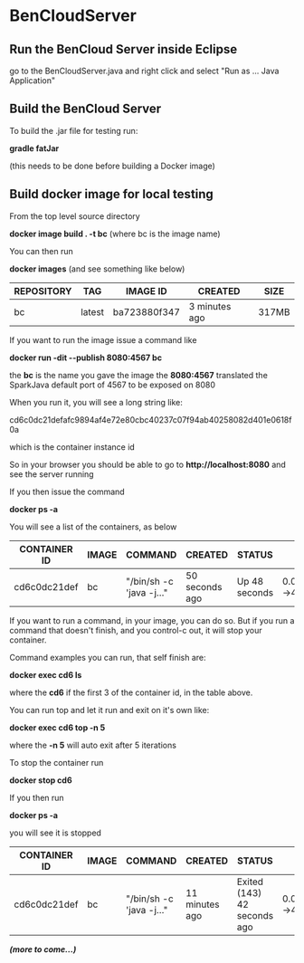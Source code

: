 # BenCloudServer


## Run the BenCloud Server inside Eclipse

go to the BenCloudServer.java and right click and select "Run as ... Java Application"

## Build the BenCloud Server

To build the .jar file for testing run:

**gradle fatJar**

(this needs to be done before building a Docker image)


## Build docker image for local testing

From the top level source directory

**docker image build . -t bc** (where bc is the image name)

You can then run

**docker images** (and see something like below)

| REPOSITORY | TAG | IMAGE ID | CREATED | SIZE |
| --- | --- | --- | --- | --- |
| bc | latest | ba723880f347 | 3 minutes ago | 317MB |

If you want to run the image issue a command like

**docker run -dit --publish 8080:4567 bc**

the **bc** is the name you gave the image
the **8080:4567** translated the SparkJava default port of 4567 to be exposed on 8080

When you run it, you will see a long string like:

cd6c0dc21defafc9894af4e72e80cbc40237c07f94ab40258082d401e0618f0a

which is the container instance id

So in your browser you should be able to go to **http://localhost:8080** and see the server running

If you then issue the command

**docker ps -a**

You will see a list of the containers, as below

| CONTAINER ID | IMAGE | COMMAND | CREATED | STATUS | PORTS | NAMES |
| --- | --- | --- | --- | --- | --- | --- |
| cd6c0dc21def | bc | "/bin/sh -c 'java -j…" | 50 seconds ago | Up 48 seconds | 0.0.0.0:8080->4567/tcp | cranky_shirley |

If you want to run a command, in your image, you can do so. But if you run a command that doesn't finish, and you control-c out, it will stop your container.

Command examples you can run, that self finish are:

**docker exec cd6 ls**

where the **cd6** if the first 3 of the container id, in the table above.

You can run top and let it run and exit on it's own like:

**docker exec cd6 top -n 5**

where the **-n 5** will auto exit after 5 iterations

To stop the container run

**docker stop cd6**

If you then run

**docker ps -a**

you will see it is stopped

| CONTAINER ID | IMAGE | COMMAND | CREATED | STATUS | PORTS | NAMES |
| --- | --- | --- | --- | --- | --- | --- |
| cd6c0dc21def | bc | "/bin/sh -c 'java -j…" | 11 minutes ago | Exited (143) 42 seconds ago | 0.0.0.0:8080->4567/tcp | cranky_shirley |

***(more to come...)***

